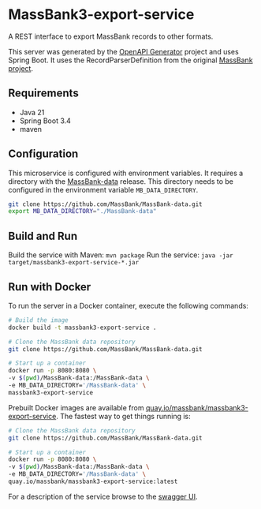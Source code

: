 # MassBank3-export-service
A REST interface to export MassBank records to other formats.

This server was generated by the [OpenAPI Generator](https://openapi-generator.tech) project and uses 
Spring Boot. It uses the RecordParserDefinition from the original
[MassBank project](https://github.com/MassBank/MassBank-web). 

## Requirements
- Java 21
- Spring Boot 3.4
- maven

## Configuration
This microservice is configured with environment variables. It requires a 
directory with the [MassBank-data](https://github.com/MassBank/MassBank-data)
release. This directory needs to be configured in the environment variable
`MB_DATA_DIRECTORY`.
```bash
git clone https://github.com/MassBank/MassBank-data.git
export MB_DATA_DIRECTORY="./MassBank-data"
```

## Build and Run
Build the service with Maven:
```mvn package```
Run the service:
```java -jar target/massbank3-export-service-*.jar```

## Run with Docker
To run the server in a Docker container,  execute the following commands:

```bash
# Build the image
docker build -t massbank3-export-service .

# Clone the MassBank data repository
git clone https://github.com/MassBank/MassBank-data.git

# Start up a container
docker run -p 8080:8080 \
-v $(pwd)/MassBank-data:/MassBank-data \
-e MB_DATA_DIRECTORY='/MassBank-data' \
massbank3-export-service
```

Prebuilt Docker images are available from 
[quay.io/massbank/massbank3-export-service](https://quay.io/repository/massbank/massbank3-export-service).
The fastest way to get things running is:
```bash
# Clone the MassBank data repository
git clone https://github.com/MassBank/MassBank-data.git

# Start up a container
docker run -p 8080:8080 \
-v $(pwd)/MassBank-data:/MassBank-data \
-e MB_DATA_DIRECTORY='/MassBank-data' \
quay.io/massbank/massbank3-export-service:latest
```

For a description of the service browse to the [swagger UI](http://localhost:8080/swagger-ui/index.html).
